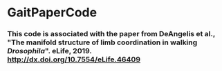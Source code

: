 # GaitPaperCode

### This code is associated with the paper from DeAngelis et al., "The manifold structure of limb coordination in walking _Drosophila_". eLife, 2019. http://dx.doi.org/10.7554/eLife.46409
